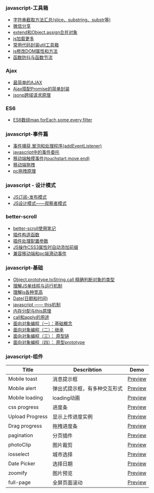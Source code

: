 ### javascript-工具箱
- [字符串截取方法汇总(slice、substring、substr等)](./Marklist/list-1/字符串截取方法汇总(slice、substring、substr等).md)    
- [微信分享](./Marklist/list-1/微信分享.md)    
- [extend和Object.assign合并对象](./Marklist/list-1/extend和Object.assign合并对象.md) 
- [js加载更多](./Marklist/list-1/js分页.md)    
- [常用代码封装util工具箱](./Marklist/list-1/assets/utils)
- [js修改DOM属性和方法](./Marklist/list-1/js修改DOM属性和方法.md)
- [函数防抖与函数节流](./Marklist/list-1/函数防抖与函数节流.md) 


### Ajax 
- [最简单的AJAX](./Marklist/list-1/最简单的AJAX.md)
- [Ajax搭配Promise的简单封装](./Marklist/list-1/Ajax搭配Promise的简单封装.md)
- [jsonp跨域请求原理](./Marklist/list-1/jsonp跨域请求原理.md)   


### ES6
- [ES6数组map,forEach,some,every,filter](./Marklist/list-1/ES6数组map,forEach,some,every,filter.md)

### javascript-事件篇
- [事件捕获,冒泡和处理程序(addEventListener)](./Marklist/list-1/事件捕获,冒泡和处理程序.md)
- [javascript中的事件委托](./Marklist/list-1/事件委托.md)
- [移动端触摸事件(touchstart,move,end)](./Marklist/list-1/移动端事件.md)
- [移动端拖拽](./Marklist/list-1/移动端拖拽.md)
- [pc拖拽原理](./Marklist/list-1/pc拖拽原理.md)

### javascript - 设计模式
- [JS订阅-发布模式](./Marklist/list-1/订阅发布模式.md)
- [JS设计模式——观察者模式](./Marklist/list-1/观察者模式.md)

### better-scroll
- [better-scroll使用笔记](./Marklist/list-3/better-scroll使用笔记.md)    
- [插件构造函数](./Marklist/list-3/插件构造函数.md)    
- [插件处理配置参数](./Marklist/list-3/插件处理配置参数.md)   
- [JS操作CSS3属性时自动添加前缀](./Marklist/list-3/JS操作CSS3属性时自动添加前缀.md)    
- [兼容移动端和pc端滑动事件](./Marklist/list-3/兼容移动端和pc端滑动事件.md)


### javascript-基础 
- [Object.prototype.toString.call 精确判断对象的类型](./Marklist/list-1/精确判断对象的类型.md)
- [理解JS单线程与运行机制](./Marklist/list-1/理解JS单线程与运行机制.md)
- [理解js各种宽高](./Marklist/list-1/理解js各种宽高.md)
- [Date(日期和时间)](./Marklist/list-1/Date日期对象.md)
- [javascript —— this机制](./Marklist/list-1/This机制.md)
- [内存分配与this原理](./Marklist/list-1/js内存分配与this原理.md)
- [call和apply的用途](./Marklist/list-1/call和apply的用途.md) 
- [面向对象编程（一）：基础概念](./Marklist/list-1/js面向对象基础概念.md)  
- [面向对象编程（二）：继承](./Marklist/list-1/js面向对象继承.md)  
- [面向对象编程（三）： 原型链](./Marklist/list-1/原型链.md) 
- [面向对象编程（四）： 原型prototype](./Marklist/list-1/原型prototype)      



### javascript-组件
|Title                 |Describtion               |Demo                                                                                 |
|----------------------|--------------------------|-------------------------------------------------------------------------------------|
|Mobile toast          |消息提示框                   |[Preview](https://liangweibiao.github.io/v-mark/Marklist/NO.02/Marklist/list-2/dist/components/toast/index.html)     |
|Mobile alert          |弹出式提示框，有多种交互形式   |[Preview](https://liangweibiao.github.io/v-mark/Marklist/NO.02/Marklist/list-2/dist/components/alert/index.html)     |
|Mobile loading        |loading动画                  |[Preview](https://liangweibiao.github.io/v-mark/Marklist/NO.02/Marklist/list-2/dist/components/loading/index.html)     |
|css   progress        |进度条                     |[Preview](https://liangweibiao.github.io/v-mark/Marklist/NO.02/Marklist/list-2/dist/components/percent/)     |
|Upload Progress       |显示上传进度实例           |[Preview](https://liangweibiao.github.io/v-mark/Marklist/NO.02/Marklist/list-2/dist/components/upload-progress)     |
|Drag   progress       |拖拽进度条                     |[Preview](https://liangweibiao.github.io/v-mark/Marklist/NO.02/Marklist/list-2/dist/components/drag-progress/)     |
|pagination            |分页插件                     |[Preview](https://liangweibiao.github.io/v-mark/Marklist/NO.02/Marklist/list-2/dist/components/pagination/)     |
|photoClip             |图片裁剪                     |[Preview](https://liangweibiao.github.io/v-mark/Marklist/NO.02/Marklist/list-2/dist/components/photo-clip/)     |
|iosselect             |城市选择                     |[Preview](https://github.com/zhoushengmufc/iosselect)     |
|Date   Picker         |选择日期                     |[Preview](https://liangweibiao.github.io/v-mark/Marklist/NO.02/Marklist/list-2/dist/components/datePicker)     |
|zoomify               |图片预览                     |[Preview](http://www.jq22.com/yanshi9102)     |
|full-page             |全屏页面滚动                     |[Preview](https://liangweibiao.github.io/v-mark/Marklist/NO.02/Marklist/list-2/dist/components/full-page/index.html)     |

 

